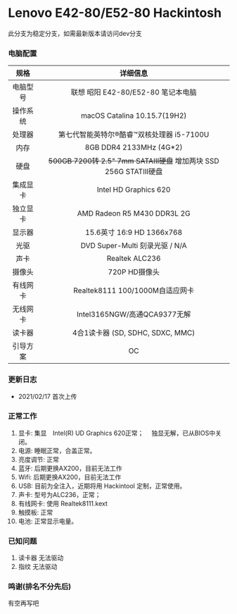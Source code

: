 # Lenovo E42-80/E52-80 Hackintosh

此分支为稳定分支，如需最新版本请访问dev分支

### 电脑配置

规格|详细信息
:----:|:----:
电脑型号 |	联想 昭阳 E42-80/E52-80 笔记本电脑
操作系统 |	macOS Catalina 10.15.7(19H2)
处理器 |	第七代智能英特尔®酷睿™双核处理器 i5-7100U 
内存 |	8GB DDR4 2133MHz (4G*2)
硬盘 | ~~500GB 7200转 2.5" 7mm SATAIII硬盘~~ 增加两块 SSD 256G STATIII硬盘
集成显卡 | Intel HD Graphics 620
独立显卡 | AMD Radeon R5 M430 DDR3L 2G
显示器	| 15.6英寸 16:9 HD 1366x768
光驱	| DVD Super-Multi 刻录光驱 / N/A 
声卡 | Realtek ALC236
摄像头 | 720P HD摄像头
有线网卡 | Realtek8111 100/1000M自适应网卡
无线网卡 | Intel3165NGW/高通QCA9377无解
读卡器 | 4合1读卡器 (SD, SDHC, SDXC, MMC)
引导方案 | OC


### 更新日志
* 2021/02/17
  首次上传
  
  

### 正常工作

1. 显卡: 集显　Intel(R) UD Graphics 620正常； 　独显无解，已从BIOS中关闭。
2. 电源: 睡眠正常，合盖正常。
3. 亮度调节: 正常
4. 蓝牙: 后期更换AX200，目前无法工作
5. Wifi: 后期更换AX200，目前无法工作
6. USB: 目前为全注入，近期将用 Hackintool 定制，正常使用。
7. 声卡: 型号为ALC236，正常；
8. 有线网卡: 使用 Realtek8111.kext
9. 触摸板: 正常
10. 电池: 正常显示电量。

### 已知问题
1. 读卡器 无法驱动
2. 指纹 无法驱动




### 鸣谢(排名不分先后)
有空再写吧
